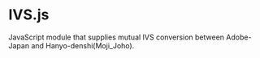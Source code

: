 IVS.js
======

JavaScript module that supplies mutual IVS conversion between Adobe-Japan and Hanyo-denshi(Moji_Joho).

